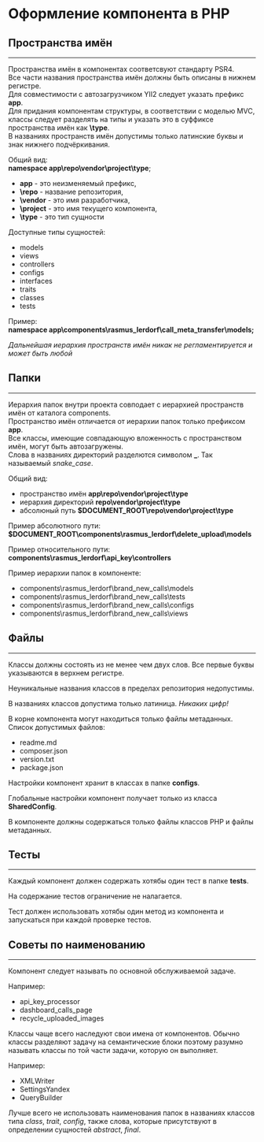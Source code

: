 # Оформление компонента в PHP 


## Пространства имён

---
Пространства имён в компонентах соответсвуют стандарту PSR4.   
Все части названия пространства имён должны быть описаны в нижнем регистре.   
Для совместимости с автозагрузчиком YII2 следует указать префикс **app**.   
Для придания компонентам структуры, в соответствии с моделью MVC, классы следует разделять на типы
и указать это в суффиксе пространства имён как **\\type**.   
В названиях пространств имён допустимы только латинские буквы и знак нижнего подчёркивания.

Общий вид:  
**namespace app\repo\vendor\project\type**;

* **app** - это неизменяемый префикс, 
* **\\repo** - название репозитория,
* **\\vendor** - это имя разработчика,
* **\\project** - это имя текущего компонента,
* **\\type** - это тип сущности

Доступные типы сущностей:
* models
* views
* controllers
* configs
* interfaces
* traits
* classes
* tests

Пример:  
**namespace app\components\rasmus_lerdorf\call_meta_transfer\models;**

*Дальнейшая иерархия пространств имён никак не регламентируется и может быть любой*

## Папки

---
Иерархия папок внутри проекта совподает с иерархией пространств имён от каталога components.  
Пространство имён отличается от иерархии папок только префиксом **app**.   
Все классы, имеющие совпадающую вложенность с пространством имён, могут быть автозагружены.  
Слова в названиях директорий разделются символом **_**. Так называемый *snake_case*.  

Общий вид:
* пространство имён **app\repo\vendor\project\type**
* иерархия директорий **repo\vendor\project\type**
* абсолюный путь **$DOCUMENT_ROOT\repo\vendor\project\type**

Пример абсолютного пути:    
**$DOCUMENT_ROOT\components\rasmus_lerdorf\delete_upload\models**

Пример относительного пути:    
**components\rasmus_lerdorf\api_key\controllers**

Пример иерархии папок в компоненте:
* components\rasmus_lerdorf\brand_new_calls\models
* components\rasmus_lerdorf\brand_new_calls\tests
* components\rasmus_lerdorf\brand_new_calls\configs
* components\rasmus_lerdorf\brand_new_calls\views


## Файлы

---
Классы должны состоять из не менее чем двух слов. Все первые буквы указываются в верхнем регистре.

Неуникальные названия классов в пределах репозитория недопустимы.

В названиях классов допустима только латиница. *Никаких цифр!*
   
В корне компонента могут находиться только файлы метаданных. Список допустимых файлов:
* readme.md
* composer.json
* version.txt
* package.json

Настройки компонент хранит в классах в папке **configs**.

Глобальные настройки компонент получает только из класса **SharedConfig**.

В компоненте должны содержаться только файлы классов PHP и файлы метаданных.


## Тесты

---
Каждый компонент должен содержать хотябы один тест в папке **tests**.

На содержание тестов ограничение не налагается.

Тест должен использовать хотябы один метод из компонента и запускаться при каждой проверке тестов.


## Советы по наименованию

---
Компонент следует называть по основной обслуживаемой задаче.

Например:
* api_key_processor
* dashboard_calls_page
* recycle_uploaded_images

Классы чаще всего наследуют свои имена от компонентов. Обычно классы разделяют задачу на семантические блоки
поэтому разумно называть классы по той части задачи, которую он выполняет.

Например:
* XMLWriter
* SettingsYandex
* QueryBuilder

Лучше всего не использовать наименования папок в названиях классов типа *class*, *trait*, *config*, также слова, 
которые присутствуют в определении сущностей *abstract*, *final*. 

